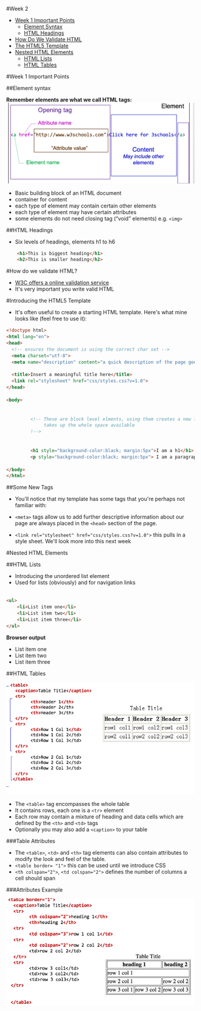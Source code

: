 #Week 2 

- [Week 1 Important Points](#week-1-important-points)  
    - [Element Syntax](element-syntax)     
    - [HTML Headings](#html-headings)    
- [How Do We Validate HTML](#how-do-we-validate-html)     
- [The HTML5 Template](#introducing_the_html5_template)    
- [Nested HTML Elements](#nested-html-elements)    
    - [HTML Lists](#html_lists)    
    - [HTML Tables](#html-tables)    


#Week 1 Important Points

##Element syntax

**Remember elements are what we call HTML tags:**
![assets/attribute.png](assets/attribute.png)

- Basic building block of an HTML document
- container for content
- each type of element may contain certain other elements
- each type of element may have certain attributes
- some elements do not need closing tag (“void” elements) e.g. `<img>`


##HTML Headings 

- Six levels of headings, elements h1 to h6

```html 
	<h1>This is biggest heading</h1>
	<h2>This is smaller heading</h2>
```


#How do we validate HTML?

-  [W3C offers a online validation service](https://validator.w3.org/)
-  It's very important you write valid HTML 




#Introducing the HTML5 Template

- It's often useful to create a starting HTML template. Here's what mine looks like (feel free to use it): 

```html
<!doctype html>
<html lang="en">
<head>
  <!-- ensures the document is using the correct char set --> 
  <meta charset="utf-8">
  <meta name="description" content="a quick description of the page goes here">  
  
  <title>Insert a meaningful title here</title>
  <link rel="stylesheet" href="css/styles.css?v=1.0">
</head>

<body>    
          
        
         <!-- These are block level elments, using them creates a new line 
              takes up the whole space available
         !-->
         
         
         <h1 style="background-color:black; margin:5px">I am a h1</h1>
         <p style="background-color:black; margin:5px"> I am a paragraph, I start a new line and take up full width available to me </p>

</body>
</html>

```
##Some New Tags

- You'll notice that my template has some tags that you're perhaps not familiar with:
 
- `<meta>` tags allow us to add further descriptive information about our page are always placed in the `<head>` section of the page. 
- `<link rel="stylesheet" href="css/styles.css?v=1.0">` this pulls in a style sheet. We'll look more into this next week


 


#Nested HTML Elements

##HTML Lists 

- Introducing the unordered list element
- Used for lists (obviously) and for navigation links

```html

<ul>
	<li>List item one</li>
	<li>List item two</li>
	<li>List item three</li>
</ul>


```
**Browser output**

<ul>
<li>List item one</li>
<li>List item two</li>
<li>List item three</li>
</ul>

   
##HTML Tables

![Table](assets/table.png)


- The `<table>` tag encompasses the whole table 
- It contains rows, each one is a `<tr>` element
- Each row may contain a mixture of heading and data cells which are defined by the `<th>` and `<td>` tags
- Optionally you may also add a `<caption>` to your table

###Table Attributes

- The `<table>`, `<td>` and `<th>` tag elements can also contain attributes to modify the look and feel of the table.
- `<table border= "1">` this can be used until we introduce CSS
- `<th colspan="2">`, `<td colspan="2">` defines the number of columns a cell should span


###Attributes Example

![](assets/arttributes_example.png)




